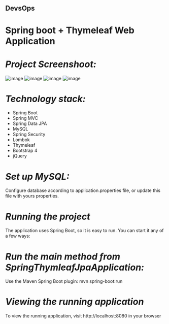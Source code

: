 ## DevsOps
# Spring boot +  Thymeleaf Web Application 

# *Project Screenshoot:*

![image](https://user-images.githubusercontent.com/79853388/132102658-ce0dd1fb-2dc5-4738-953c-04df80ca1e97.png)
![image](https://user-images.githubusercontent.com/79853388/132102681-79a0d292-d79f-440b-8550-5a4417b59f50.png)
![image](https://user-images.githubusercontent.com/79853388/132102704-9e078d2d-b370-40f8-a591-87fe0bf2df3b.png)
![image](https://user-images.githubusercontent.com/79853388/132102734-1eead6fc-6c14-4e6d-baa9-c3bb3bd0db69.png)



# *Technology stack:*

* Spring Boot
* Spring MVC
* Spring Data JPA
* MySQL
* Spring Security
* Lombok
* Thymeleaf
* Bootstrap 4
* jQuery

# *Set up MySQL:*
Configure database according to application.properties file, or update this file with yours properties.

# *Running the project*
The application uses Spring Boot, so it is easy to run. You can start it any of a few ways:

# *Run the main method from SpringThymleafJpaApplication:*

Use the Maven Spring Boot plugin: mvn spring-boot:run

# *Viewing the running application*
To view the running application, visit http://localhost:8080 in your browser
